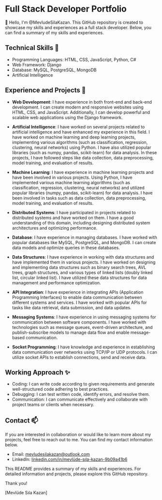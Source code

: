 
<!---
MevludeSilaKazan/MevludeSilaKazan is a ✨ special ✨ repository because its `README.md` (this file) appears on your GitHub profile.
You can click the Preview link to take a look at your changes.
--->

# Full Stack Developer Portfolio

👋 Hello, I'm @MevludeSilaKazan. This GitHub repository is created to showcase my skills and experiences as a full stack developer. Below, you can find a summary of my skills and experiences.

## Technical Skills 👀

- Programming Languages: HTML, CSS, JavaScript, Python, C#
- Web Framework: Django
- Database: MySQL, PostgreSQL, MongoDB
- Artificial Intelligence

## Experience and Projects 🌱 

- **Web Development**: I have experience in both front-end and back-end development. I can create modern and responsive websites using HTML, CSS, and JavaScript. Additionally, I can develop powerful and scalable web applications using the Django framework.

- **Artificial Intelligence**: I have worked on several projects related to artificial intelligence and have enhanced my experience in this field. I have worked on machine learning and deep learning projects, implementing various algorithms (such as classification, regression, clustering, neural networks) using Python. I have also utilized popular libraries (such as numpy, pandas, scikit-learn) for data analysis. In these projects, I have followed steps like data collection, data preprocessing, model training, and evaluation of results.

- **Machine Learning**: I have experience in machine learning projects and have been involved in various projects. Using Python, I have implemented various machine learning algorithms (such as classification, regression, clustering, neural networks) and utilized popular libraries (numpy, pandas, scikit-learn) for data analysis. I have been involved in tasks such as data collection, data preprocessing, model training, and evaluation of results.

- **Distributed Systems**: I have participated in projects related to distributed systems and have worked on them. I have a good understanding of this domain, including designing distributed system architectures and optimizing performance.

- **Database**: I have experience in managing databases. I have worked with popular databases like MySQL, PostgreSQL, and MongoDB. I can create data models and optimize queries in these databases.

- **Data Structures**: I have experience in working with data structures and have implemented them in various projects. I have worked on designing and implementing data structures such as binary search trees, AVL trees, graph structures, and various types of linked lists (doubly linked list, circular linked list). I have utilized these data structures for data management and performance optimization.

- **API Integration**: I have experience in integrating APIs (Application Programming Interfaces) to enable data communication between different systems and services. I have worked with popular APIs for tasks like data retrieval, data submission, and data updates.

- **Messaging Systems**: I have experience in using messaging systems for communication between software components. I have worked with technologies such as message queues, event-driven architecture, and publish-subscribe models to manage data flow and enable message-based communication.

- **Socket Programming**: I have knowledge and experience in establishing data communication over networks using TCP/IP or UDP protocols. I can utilize socket APIs to establish connections, send and receive data.

## Working Approach ✨ 

- Coding: I can write code according to given requirements and generate well-structured code adhering to best practices.
- Debugging: I can test written code, identify errors, and resolve them.
- Communication: I can communicate effectively and collaborate with project teams or clients when necessary.

## Contact 📫

If you are interested in collaboration or would like to learn more about my projects, feel free to reach out to me. You can find my contact information below.

- Email: mevludesilakazan@outlook.com
- LinkedIn: [linkedin.com/in/mevlüde-sıla-kazan-9b09a41b6](https://www.linkedin.com/public-profile/settings?lipi=urn%3Ali%3Apage%3Ad_flagship3_profile_self_edit_contact-info%3B4dN6W5r6Q0%2BE5QLodNHUzw%3D%3D)

This README provides a summary of my skills and experiences. For detailed information and projects, please explore this GitHub repository.

Thank you!

[Mevlüde Sıla Kazan]
